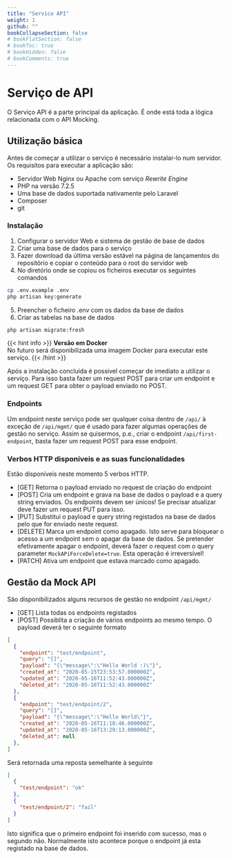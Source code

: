 ```yaml
---
title: "Servico API"
weight: 1
github: ""
bookCollapseSection: false
# bookFlatSection: false
# bookToc: true
# bookHidden: false
# bookComments: true
---
```

# Serviço de API
O Serviço API é a parte principal da aplicação. É onde está toda a lógica relacionada com o API Mocking.

## Utilização básica
Antes de começar a utilizar o serviço é necessário instalar-lo num servidor. Os requisitos para executar a aplicação são:
* Servidor Web Nginx ou Apache com serviço *Rewrite Engine*
* PHP na versão 7.2.5
* Uma base de dados suportada nativamente pelo Laravel
* Composer
* git

### Instalação
1. Configurar o servidor Web e sistema de gestão de base de dados
2. Criar uma base de dados para o serviço
3. Fazer download da última versão estável na página de lançamentos do repositório e copiar o conteúdo para o root do servidor web
4. No diretório onde se copiou os ficheiros executar os seguintes comandos
```bash
cp .env.example .env
php artisan key:generate
```
5. Preencher o ficheiro .env com os dados da base de dados
6. Criar as tabelas na base de dados
```bash
php artisan migrate:fresh
```

{{< hint info >}}
**Versão em Docker**  
No futuro será disponibilizada uma imagem Docker para executar este serviço.
{{< /hint >}}

Após a instalação concluida é possivel começar de imediato a utilizar o serviço. Para isso basta fazer um request POST para criar um endpoint e um request GET para obter o payload enviado no POST.

### Endpoints
Um endpoint neste serviço pode ser qualquer coisa dentro de ```/api/``` à exceção de ```/api/mgmt/``` que é usado para fazer algumas operações de gestão no serviço. Assim se quisermos, p.e., criar o endpoint ```/api/first-endpoint```, basta fazer um request POST para esse endpoint.

### Verbos HTTP disponíveis e as suas funcionalidades
Estão disponíveis neste momento 5 verbos HTTP.  
* [GET]    Retorna o payload enviado no request de criação do endpoint  
* [POST]   Cria um endpoint e grava na base de dados o payload e a query string enviados. Os endpoints devem ser únicos! Se precisar atualizar deve fazer um request PUT para isso.
* [PUT]    Substitui o payload e query string registados na base de dados pelo que for enviado neste request.
* [DELETE] Marca um endpoint como apagado. Isto serve para bloquear o acesso a um endpoint sem o apagar da base de dados. Se pretender efetivamente apagar o endpoint, deverá fazer o request com o query parameter ```MockAPiForceDelete=true```. Esta operação é irreversível!
* [PATCH]  Ativa um endpoint que estava marcado como apagado.

## Gestão da Mock API
São disponibilizados alguns recursos de gestão no endpoint ```/api/mgmt/```
* [GET]  Lista todas os endpoints registados
* [POST] Possiblita a criação de vários endpoints ao mesmo tempo. O payload deverá ter o seguinte formato
```json
[
  {
    "endpoint": "test/endpoint",
    "query": "[]",
    "payload": "{\"message\":\"Hello World :)\"}",
    "created_at": "2020-05-15T23:53:57.000000Z",
    "updated_at": "2020-05-16T11:52:43.000000Z",
    "deleted_at": "2020-05-16T11:52:43.000000Z"
  },
  {
    "endpoint": "test/endpoint/2",
    "query": "[]",
    "payload": "{\"message\":\"Hello World\"}",
    "created_at": "2020-05-16T11:18:46.000000Z",
    "updated_at": "2020-05-16T13:29:13.000000Z",
    "deleted_at": null
  },
]
```
Será retornada uma reposta semelhante à seguinte
```json
[
  {
    "test/endpoint": "ok"
  },
  {
    "test/endpoint/2": "fail"
  }
]
```
Isto significa que o primeiro endpoint foi inserido com sucesso, mas o segundo não. Normalmente isto acontece porque o endpoint já esta registado na base de dados.